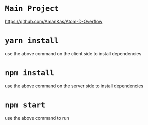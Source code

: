 # `Main Project`
https://github.com/AmanKas/Atom-D-Overflow

# `yarn install`
use the above command on the client side to install dependencies

# `npm install`
use the above command on the server side to install dependencies

# `npm start`
use the above command to run 
